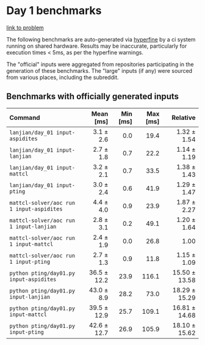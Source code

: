 # Day 1 benchmarks

[link to problem](http://adventofcode.com/2022/day/1)

The following benchmarks are auto-generated via [hyperfine](https://github.com/sharkdp/hyperfine) by a ci system running on shared hardware. Results may be inaccurate, particularly for execution times < 5ms, as per the hyperfine warnings.

The "official" inputs were aggregated from repositories participating in the generation of these benchmarks. The "large" inputs (if any) were sourced from various places, including the subreddit.

## Benchmarks with officially generated inputs
| Command | Mean [ms] | Min [ms] | Max [ms] | Relative |
|:---|---:|---:|---:|---:|
| `lanjian/day_01 input-aspidites` | 3.1 ± 2.6 | 0.0 | 19.4 | 1.32 ± 1.54 |
| `lanjian/day_01 input-lanjian` | 2.7 ± 1.8 | 0.7 | 22.2 | 1.14 ± 1.19 |
| `lanjian/day_01 input-mattcl` | 3.2 ± 2.1 | 0.7 | 33.5 | 1.38 ± 1.43 |
| `lanjian/day_01 input-pting` | 3.0 ± 2.4 | 0.6 | 41.9 | 1.29 ± 1.47 |
| `mattcl-solver/aoc run 1 input-aspidites` | 4.4 ± 4.0 | 0.9 | 23.9 | 1.87 ± 2.27 |
| `mattcl-solver/aoc run 1 input-lanjian` | 2.8 ± 3.1 | 0.2 | 49.1 | 1.20 ± 1.64 |
| `mattcl-solver/aoc run 1 input-mattcl` | 2.4 ± 1.9 | 0.0 | 26.8 | 1.00 |
| `mattcl-solver/aoc run 1 input-pting` | 2.7 ± 1.3 | 0.9 | 11.8 | 1.15 ± 1.09 |
| `python pting/day01.py input-aspidites` | 36.5 ± 12.2 | 23.9 | 116.1 | 15.50 ± 13.58 |
| `python pting/day01.py input-lanjian` | 43.0 ± 8.9 | 28.2 | 73.0 | 18.29 ± 15.29 |
| `python pting/day01.py input-mattcl` | 39.5 ± 12.9 | 25.7 | 109.1 | 16.81 ± 14.68 |
| `python pting/day01.py input-pting` | 42.6 ± 12.7 | 26.9 | 105.9 | 18.10 ± 15.62 |
